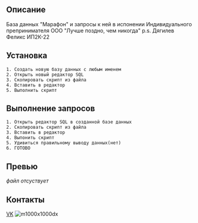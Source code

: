 

## Описание

База данных "Марафон" и запросы к ней в испонении Индивидуального препринимателя ООО "Лучше поздно, чем никогда" p.s. Дягилев Феликс ИП2К-22

## Установка

```
1. Создать новую базу данных с любым именем
2. Открыть новый редактор SQL
3. Скопировать скрипт из файла
4. Вставить в редактор 
5. Выполнить скрипт 
```
## Выполнение запросов 

```
1. Открыть редактор SQL в созданной базе данных 
2. Скопировать скрипт из файла 
3. Вставить в редактор 
4. Выпонить скрипт
5. Удивиться правильному выводу данных(нет)
6. ГОТОВО
```
## Превью
 
*файл отсуствует*

## Контакты 

[VK](https://vk.com/id688464257) 
![m1000x1000dx](https://user-images.githubusercontent.com/114806441/201195199-97c27d7f-684c-46e2-8271-d5c448c39388.png)

